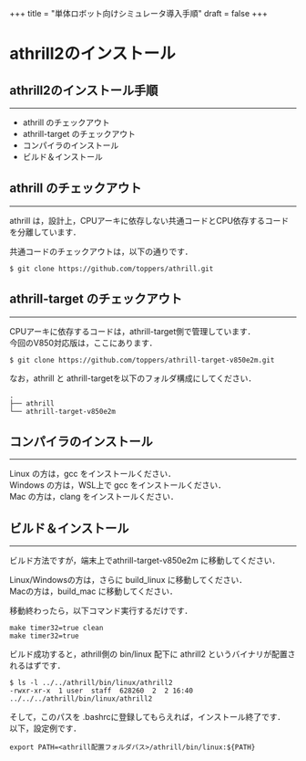 +++
title = "単体ロボット向けシミュレータ導入手順"
draft = false
+++

# athrill2のインストール



## athrill2のインストール手順

------

- athrill のチェックアウト
- athrill-target のチェックアウト
- コンパイラのインストール
- ビルド＆インストール



## athrill のチェックアウト

------

athrill は，設計上，CPUアーキに依存しない共通コードとCPU依存するコードを分離しています．

共通コードのチェックアウトは，以下の通りです．

```
$ git clone https://github.com/toppers/athrill.git
```



## athrill-target のチェックアウト

------

CPUアーキに依存するコードは，athrill-target側で管理しています．  
今回のV850対応版は，ここにあります．

```
$ git clone https://github.com/toppers/athrill-target-v850e2m.git
```

なお，athrill と athrill-targetを以下のフォルダ構成にしてください．

```
.
├── athrill
└── athrill-target-v850e2m
```



## コンパイラのインストール

------

Linux の方は，gcc をインストールください．  
Windows の方は，WSL上で gcc をインストールください．  
Mac の方は，clang をインストールください．



## ビルド＆インストール

------

ビルド方法ですが，端末上でathrill-target-v850e2m に移動してください．

Linux/Windowsの方は，さらに build_linux に移動してください．  
Macの方は，build_mac に移動してください．

移動終わったら，以下コマンド実行するだけです．

```
make timer32=true clean
make timer32=true
```

ビルド成功すると，athrill側の bin/linux 配下に athrill2 というバイナリが配置されるはずです．

```
$ ls -l ../../athrill/bin/linux/athrill2
-rwxr-xr-x  1 user  staff  628260  2  2 16:40 ../../../athrill/bin/linux/athrill2
```

そして，このパスを .bashrcに登録してもらえれば，インストール終了です．  
以下，設定例です．

```
export PATH=<athrill配置フォルダパス>/athrill/bin/linux:${PATH}
```

